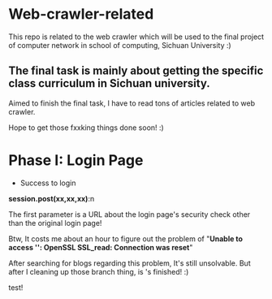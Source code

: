 # Web-crawler-related

This repo is related to the web crawler which will be used to the final project of computer network in school of computing, Sichuan University :)

## The final task is mainly about getting the specific class curriculum in Sichuan university.

Aimed to finish the final task, I have to read tons of articles related to web crawler.

Hope to get those fxxking things done soon! :)

# Phase I: Login Page

* Success to login

**session.post(xx,xx,xx)**:n

The first parameter is a URL about the login page's security check other than the original login page!

Btw, It costs me about an hour to figure out the problem of "**Unable to access '': OpenSSL SSL_read: Connection was reset**"

After searching for blogs regarding this problem, It's still unsolvable. But after I cleaning up those branch thing, is 's finished! :) 

test!